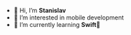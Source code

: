 - 👋 Hi, I’m **Stanislav**
- 👀 I’m interested in mobile development
- 🌱 I’m currently learning **Swift**



